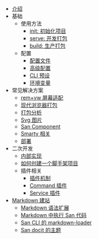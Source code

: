-   [介绍](/README.md)
-   基础
    -   使用方法
        -   [init: 初始化项目](/create-project.md)
        -   [serve: 开发打包](/serve.md)
        -   [build: 生产打包](/build.md)
    -   配置
        -   [配置文件](/config.md)
        -   [高级配置](/advanced.md)
        -   [CLI 预设](/presets.md)
        -   [环境变量](/env.md)
-   常见解决方案
    -   [rem+vw 屏幕适配](/rem_vw.md)
    -   [现代浏览器打包](/modern-mode.md)
    -   [打包分析](/bundle_analyze.md)
    -   [Svg 图片](/svg.md)
    -   [San Component](/component.md)
    -   [Smarty 相关](/smarty.md)
    -   [部署](/deployment.md)
-   二次开发
    -   [内部实现](/architecture.md)
    -   [如何创建一个脚手架项目](/create-scaffold.md)
    -   插件相关
        -   [插件机制](/plugin.md)
        -   [Command 插件](/cmd-plugin.md)
        -   [Service 插件](/srv-plugin.md)
-   [Markdown 建站](/docit/README.md)
    -   [Markdown 语法扩展](/docit/markdown.md)
    -   [Markdown 中执行 San 代码](/docit/sanbox.md)
    -   [San CLI 的 markdown-loader](/docit/loader.md)
    -   [San docit 的主题](/docit/theme.md)
